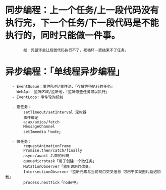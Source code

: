 # 同步编程：上一个任务/上一段代码没有执行完，下一个任务/下一段代码是不能执行的，同时只能做一件事。
            如：死循环会让后面代码执行不了，死循环一直结束不了任务。

# 异步编程：「单线程异步编程」
       - EventQueue：事件队列/事件池，「存放等待执行的任务」
       - WebApi：监听区域/监听池，「监听哪些任务可以执行」
       - EventLoop：事件轮询机制

       - 宏任务：
            setTimeout/setInterval 定时器
            事件绑定
            ajax/axios/fetch
            MessageChannel
            setImmedia「node」

       - 微任务：
            requestAnimationFrame
            Promise.then/catch/finally
            async/await 后面的代码
            queueMicrotask「用于创建一个微任务」
            MutationObserver「监听DOM的改变」
            IntersectionObserver「监听元素与当前视口交叉信息 可用于实现图片延迟加载」
            process.nextTick「node中」